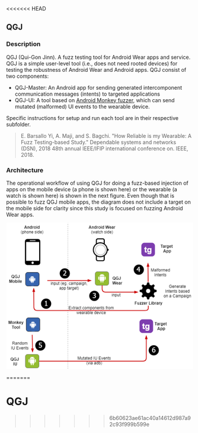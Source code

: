 <<<<<<< HEAD
## QGJ

### Description

QGJ (Qui-Gon Jinn). A fuzz testing tool for Android Wear apps and service. QGJ is a simple user-level tool (i.e., does not need rooted devices) for testing the robustness of Android Wear and Android apps. QGJ consist of two components:
 * QGJ-Master: An Android app for sending generated intercomponent communication messages (intents) to targeted applications
 * QGJ-UI: A tool based on [Android Monkey fuzzer](https://developer.android.com/studio/test/monkey.html), which can send mutated (malformed) UI events to the wearable device.

Specific instructions for setup and run each tool are in their respective subfolder.

>E. Barsallo Yi, A. Maji, and S. Bagchi. "How Reliable is my Wearable: A Fuzz Testing-based Study." Dependable systems and networks (DSN), 2018 48th annual IEEE/IFIP international conference on. IEEE, 2018.

### Architecture

The operational workflow of using QGJ for doing a fuzz-based injection of apps on the mobile device (a phone is shown here) or the wearable (a watch is shown here) is shown in the next figure. Even though that is possible to fuzz QGJ mobile apps, the diagram does not include a target on the mobile side for clarity since this study is focused on fuzzing Android Wear apps.

<img width="600" src="./imgs/design__comm_model-a.png" align="middle">
<img width="600" src="./imgs/design__comm_model-b.png" align="middle">

=======
# QGJ
>>>>>>> 6b60623ae61ac40a14612d987a92c93f999b599e
